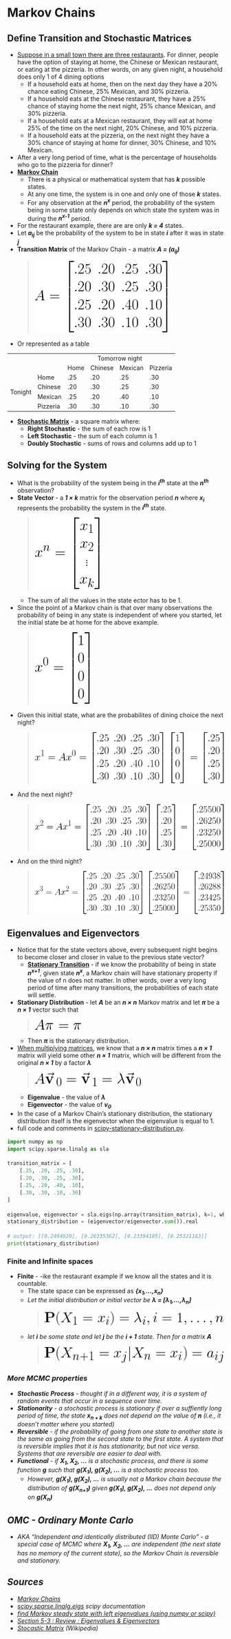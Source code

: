 # Markov Chains

## Define Transition and Stochastic Matrices

* [Suppose in a small town there are three restaurants](https://www.math.ucdavis.edu/~daddel/linear_algebra_appl/Applications/MarkovChain/MarkovChain_9_18/node1.html). For dinner, people have the option of staying at home, the Chinese or Mexican restaurant, or eating at the pizzeria. In other words, on any given night, a household does only 1 of 4 dining options
  * If a household eats at home, then on the next day they have a 20% chance eating Chinese, 25% Mexican, and 30% pizzeria.
  * If a household eats at the Chinese restaurant, they have a 25% chance of staying home the next night, 25% chance Mexican, and 30% pizzeria.
  * If a household eats at a Mexican restaurant, they will eat at home 25% of the time on the next night, 20% Chinese, and 10% pizzeria.
  * If a household eats at the pizzeria, on the next night they have a 30% chance of staying at home for dinner, 30% Chinese, and 10% Mexican.
* After a very long period of time, what is the percentage of households who go to the pizzeria for dinner?
* <strong>[Markov Chain](https://www.math.ucdavis.edu/~daddel/linear_algebra_appl/Applications/MarkovChain/MarkovChain_9_18/node1.html)</strong>
  * There is a physical or mathematical system that has <strong><em>k</em></strong> possible states.
  * At any one time, the system is in one and only one of those <strong><em>k</em></strong> states.
  * For any observation at the <strong><em>n<sup>x</sup></em></strong> period, the probability of the system being in some state only depends on which state the system was in during the <strong><em>n<sup>x-1</sup></em></strong> period.
* For the restaurant example, there are are only <strong><em>k = 4</em></strong> states.
* Let <strong><em>a<sub>ij</sub></em></strong> be the probability of the system to be in state <strong><em>i</em></strong> after it was in state <strong><em>j</em></strong>
* <strong>Transition Matrix</strong> of the Markov Chain - a matrix <strong><em>A = (a<sub>ij</sub>)</em></strong>
  > ![Restaurant transistion matrix](./img/6e186b3f-0b6b-48b5-8220-7a7caf0adb9b.png)<!--
    A =
    \begin{bmatrix}
    .25 & .20 & .25 & .30 \\
    .20 & .30 & .25 & .30 \\
    .25 & .20 & .40 & .10 \\
    .30 & .30 & .10 & .30
    \end{bmatrix}
    -->
* Or represented as a table

<table>
  <tr>
    <td colspan="2" rowspan="2"></td>
    <td colspan="4" align="center">Tomorrow night</td>
  </tr>
  <tr>
    <td>Home</td>
    <td>Chinese</td>
    <td>Mexican</td>
    <td>Pizzeria</td>
  </tr>
  <tr>
    <td rowspan="4" valign="middle">Tonight</td>
    <td>Home</td>
    <td>.25</td>
    <td>.20</td>
    <td>.25</td>
    <td>.30</td>
  </tr>
  <tr>
    <td>Chinese</td>
    <td>.20</td>
    <td>.30</td>
    <td>.25</td>
    <td>.30</td>
  </tr>
  <tr>
    <td>Mexican</td>
    <td>.25</td>
    <td>.20</td>
    <td>.40</td>
    <td>.10</td>
  </tr>
  <tr>
    <td>Pizzeria</td>
    <td>.30</td>
    <td>.30</td>
    <td>.10</td>
    <td>.30</td>
  </tr>
</table>

* <strong>[Stochastic Matrix](https://en.wikipedia.org/wiki/Stochastic_matrix)</strong> - a square matrix where:
  * <strong>Right Stochastic</strong> - the sum of each row is 1
  * <strong>Left Stochastic</strong> - the sum of each column is 1
  * <strong>Doubly Stochastic</strong> - sums of rows and columns add up to 1

## Solving for the System

* What is the probability of the system being in the <strong><em>i<sup>th</sup></em></strong> state at the <strong><em>n<sup>th</sup></em></strong> observation?
* <strong>State Vector</strong> - a <strong><em>1 &times; k</em></strong> matrix for the observation period <strong><em>n</em></strong> where <strong><em>x<sub>i</sub></em></strong> represents the probability the system in the <strong><em>i<sup>th</sup></em></strong> state.
  > ![State Vector](./img/fe90c46f-3f0e-42aa-90f1-74fbe18eec39.png)<!--
    x^{n} = \begin{bmatrix} x_1 \\ x_2 \\ \vdots \\ x_k \end{bmatrix}
    -->
  * The sum of all the values in the state ector has to be 1.
* Since the point of a Markov chain is that over many observations the probability of being in any state is independent of where you started, let the initial state be at home for the above example.
  > ![Initial State](./img/41342246-5b74-4190-81ae-691a80d843f4.png)<!--
    x^{0} = \begin{bmatrix} 1 \\ 0 \\ 0\\ 0 \end{bmatrix}
    -->
* Given this initial state, what are the probabilites of dining choice the next night?
  > ![x1 state](./img/87cc8a0e-e22f-4520-b12e-2790735eccd0.png)<!--
    {x^1 = Ax^0 =
    \begin{bmatrix}
    .25 & .20 & .25 & .30 \\
    .20 & .30 & .25 & .30 \\
    .25 & .20 & .40 & .10 \\
    .30 & .30 & .10 & .30
    \end{bmatrix}
    \begin{bmatrix} 1 \\ 0 \\ 0\\ 0 \end{bmatrix} =
    \begin{bmatrix} .25 \\ .20 \\ .25\\ .30 \end{bmatrix}}
    -->
* And the next night?
  > ![x2 state](./img/5d1708d1-1a19-4e96-bff6-2c19509ec8a4.png)<!--
    {x^2 = Ax^1 =
    \begin{bmatrix}
    .25 & .20 & .25 & .30 \\
    .20 & .30 & .25 & .30 \\
    .25 & .20 & .40 & .10 \\
    .30 & .30 & .10 & .30
    \end{bmatrix}
    \begin{bmatrix} .25 \\ .20 \\ .25\\ .30 \end{bmatrix} =
    \begin{bmatrix} .25500 \\ .26250 \\ .23250 \\ .25000 \end{bmatrix}}
    -->
* And on the third night?
  > ![x3 state](./img/be27584c-45f2-45af-a57f-18953829b38f.png)<!--
    {x^3 = Ax^2 =
    \begin{bmatrix}
    .25 & .20 & .25 & .30 \\
    .20 & .30 & .25 & .30 \\
    .25 & .20 & .40 & .10 \\
    .30 & .30 & .10 & .30
    \end{bmatrix}
    \begin{bmatrix} .25500 \\ .26250 \\ .23250 \\ .25000 \end{bmatrix} =
    \begin{bmatrix} .24938 \\ .26288 \\ .23425 \\ .25350 \end{bmatrix}}
    -->

## Eigenvalues and Eigenvectors

* Notice that for the state vectors above, every subsequent night begins to become closer and closer in value to the previous state vector?
  * <strong>[Stationary Transition](https://www.mcmchandbook.net/HandbookChapter1.pdf)</strong> - if we know the probability of being in state <strong><em>n<sup>x+1</sup></em></strong>, given state <strong><em>n<sup>x</sup></em></strong>, a Markov chain will have stationary property if the value of n does not matter. In other words, over a very long period of time after many transitions, the probabilities of each state will settle.
* <strong>Stationary Distribution</strong> - let <strong><em>A</em></strong> be an <strong><em>n &times; n</em></strong> Markov matrix and let <strong><em>&pi;</em></strong> be a <strong><em>n &times; 1</em></strong> vector such that
  > ![stationary distribution](./img/7a2d527c-af25-4bf7-b762-57f896395978.png)<!--
    A\pi = \pi
    -->
  * Then <strong><em>&pi;</em></strong> is the stationary distribution.
* [When multiplying matrices](http://tutorial.math.lamar.edu/Classes/DE/LA_Eigen.aspx), we know that a <strong><em>n &times; n</em></strong> matrix times a <strong><em>n &times; 1</em></strong> matrix will yield some other <strong><em>n &times; 1</em></strong> matrix, which will be different from the original <strong><em>n &times; 1</em></strong> by a factor <strong><em>&lambda;</em></strong>
  > ![eigenvalue eigenvector](./img/ceefc424-d6b5-4d72-a4e8-71ae7a635a5b.png)<!--
    A\vec{\mathbf{v}}_{\,0} = \vec{\mathbf{v}}_{\,1} = \lambda\vec{\mathbf{v}}_{\,0}
    -->
  * <strong>Eigenvalue</strong> - the value of <strong><em>&lambda;</em></strong>
  * <strong>Eigenvector</strong> - the value of <strong><em>v<sub>0</sub></em></strong>
* In the case of a Markov Chain&rsquo;s stationary distribution, the stationary distribution itself is the eigenvector when the eigenvalue is equal to 1.
* full code and comments in [scipy-stationary-distribution.py](./libraries/scipy-examples/cipy-stationary-distribution.py).
```python
import numpy as np
import scipy.sparse.linalg as sla

transition_matrix = [
    [.25, .20, .25, .30],
    [.20, .30, .25, .30],
    [.25, .20, .40, .10],
    [.30, .30, .10, .30]
]

eigenvalue, eigenvector = sla.eigs(np.array(transition_matrix), k=1, which='LM')
stationary_distribution = (eigenvector/eigenvector.sum()).real

# output: [[0.2494929], [0.26335362], [0.23394185], [0.25321163]]
print(stationary_distribution)
```

### Finite and Infinite spaces

* <strong>Finite</strong> - -ike the restaurant example if we know all the states and it is countable.
  * The state space can be expressed as <strong><em>{x<sub>1</sub>,&hellip;,x<sub>n</sub>}</strong>
  * Let the initial distribution or initial vector be <strong><em>&lambda; = \[&lambda;<sub>1</sub>,&hellip;,&lambda;<sub>n</sub>\]</strong>
    > ![discrete markov probability](./img/7be306dd-fc99-4ca7-afb4-c6d42f182b70.png)<!--
      {\mathbf{P}(X_1=x_i) = \lambda_i, i = 1,\ldots,n}
      -->
  * let <strong><em>i</em></strong> be some state and let <strong><em>j</em></strong> be the <strong><em>i + 1</em></strong> state. Then for a matrix <strong><em>A</em></strong>
    > ![discrete state probability](./img/b63a111e-b0cf-4831-beb5-fd38a195f267.png)<!--
      {\mathbf{P}(X_{n+1}=x_j|X_n=x_i) = a_{ij}}
      -->

### More MCMC properties

* <strong>Stochastic Process</strong> - thought if in a different way, it is a system of random events that occur in a sequence over time.
* <strong>Stationarity</strong> - a stochastic process is stationary if over a suffiently long period of time, the state <strong><em>x<sub>n + k</sub></em></strong> does not depend on the value of <strong><em>n</em></strong> (i.e., it doesn&rsquo;t matter where you started)
* <strong>Reversible</strong> - if the probability of going from one state to another state is the same as going from the second state to the first state. A system that is reversible implies that it is has stationarity, but not vice versa. Systems that are reversible are easier to deal with.
* <strong>Functional</strong> - if <strong><em>X<sub>1</sub>, X<sub>2</sub>, &hellip;</em></strong> is a stochastic process, and there is some function <strong><em>g</em></strong> such that <strong><em>g(X<sub>1</sub>), g(X<sub>2</sub>), &hellip;</em></strong> is a stochastic process too.
  * However, <strong><em>g(X<sub>1</sub>), g(X<sub>2</sub>), &hellip;</em></strong> is usually not a Markov chain because the distribution of <strong><em>g(X<sub>n+1</sub>)</em></strong> given <strong><em>g(X<sub>1</sub>), g(X<sub>2</sub>), &hellip;</em></strong> does not depend only on <strong><em>g(X<sub>n</sub>)</em></strong>

## OMC - Ordinary Monte Carlo

* AKA &ldquo;Independent and identically distributed (IID) Monte Carlo&rdquo; - a special case of MCMC where <strong><em>X<sub>1</sub>, X<sub>2</sub>, &hellip;</em></strong> are independent (the next state has no memory of the current state), so the Markov Chain is reversible and stationary.

 

## Sources

* [Markov Chains](https://www.math.ucdavis.edu/~daddel/linear_algebra_appl/Applications/MarkovChain/MarkovChain_9_18/node1.html)
* [scipy.sparse.linalg.eigs](https://docs.scipy.org/doc/scipy/reference/generated/scipy.sparse.linalg.eigs.html) scipy documentation
* [find Markov steady state with left eigenvalues (using numpy or scipy)
](https://stackoverflow.com/questions/33385763/)
* [Section 5-3 : Review : Eigenvalues & Eigenvectors](http://tutorial.math.lamar.edu/Classes/DE/LA_Eigen.aspx)
* [Stocastic Matrix](https://en.wikipedia.org/wiki/Stochastic_matrix) (Wikipedia)
